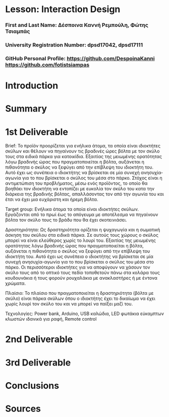 # Lesson: Interaction Design

### First and Last Name: Δέσποινα Καννή Ρεμπούλη, Φώτης Τσιαμπάς
### University Registration Number: dpsd17042, dpsd17111
### GitHub Personal Profile: https://github.com/DespoinaKanni https://github.com/fotistsiampas

# Introduction

# Summary


# 1st Deliverable

Brief: Το προϊόν προορίζεται για ενήλικα άτομα, τα οποία είναι ιδιοκτήτες σκύλων και θέλουν να πηγαίνουν τις βραδινές ώρες βόλτα με τον σκύλο τους στα ειδικά πάρκα για κατοικίδια. Εξαιτίας της μειωμένης ορατότητας λόγω βραδινής ώρας που πραγματοποιείται η βόλτα, αυξάνεται η πιθανότητα ο σκύλος να ξεφύγει από την επίβλεψη του ιδιοκτήτη του. Αυτό έχει ως συνέπεια ο ιδιοκτήτης να βρίσκεται σε μία συνεχή ανησυχία-αγωνία για το που βρίσκεται ο σκύλος του μέσα στο πάρκο. Στόχος είναι η αντιμετώπιση του προβλήματος, μέσω ενός προϊόντος, το οποίο θα βοηθάει τον ιδιοκτήτη να εντοπίζει με ευκολία τον σκύλο του κατα την διάρκεια της βραδινής βόλτας, απαλλάσοντας τον από την αγωνία του και έτσι να έχει μια ευχάριστη και ήρεμη βόλτα.

Target group: Ενήλικα άτομα τα οποία είναι ιδιοκτήτες σκύλων. Εργάζονται από το πρωί έως το απόγευμα με αποτέλεσμα να πηγαίνουν βόλτα τον σκύλο τους το βράδυ που θα έχει σκοτεινιάσει. 

Δραστηριότητα: Ως δραστηριότητα ορίζεται η ψυχαγωγία και η σωματική άσκηση του σκύλου στα ειδικά πάρκα. Σε αυτούς τους χώρους ο σκύλος μπορεί να είναι ελεύθερος χωρίς το λουρί του. Εξαιτίας της μειωμένης ορατότητας λόγω βραδινής ώρας που πραγματοποιείται η βόλτα, αυξάνεται η πιθανότητα ο σκύλος να ξεφύγει από την επίβλεψη του ιδιοκτήτη του. Αυτό έχει ως συνέπεια ο ιδιοκτήτης να βρίσκεται σε μία συνεχή ανησυχία-αγωνία για το που βρίσκεται ο σκύλος του μέσα στο πάρκο. Οι περισσότεροι ιδιοκτήτες για να αποφύγουν να χάσουν τον σκύλο τους από το οπτικό τους πεδίο τοποθετούν πάνω στα κολάρα τους κουδουνάκια ή τους φορούν ρουχαλάκια με ανακλαστήρες ή με έντονα χρώματα.

Πλαίσιο: Το πλαίσιο που πραγματοποιείται η δραστηριότητα (βόλτα με σκύλο) είναι πάρκα σκύλων όπου ο ιδιοκτήτης έχει το δικαίωμα να έχει χωρίς λουρί τον σκύλο του και να μπορεί να παίξει μαζί του.

Τεχνολογίες: Power bank, Arduino, USB καλώδια, LED φωτάκια εύκαμπτων κλωστών ιδανικά για ραφή, Remote control 


# 2nd Deliverable


# 3rd Deliverable 


# Conclusions


# Sources
